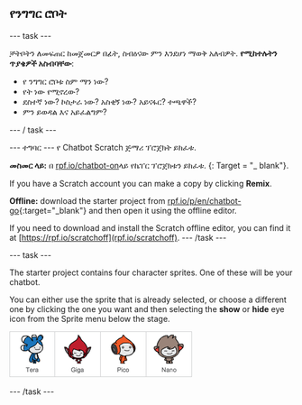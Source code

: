 ## የንግግር ሮቦት

\--- task \---

ቻትቦትን ለመፍጠር ከመጀመርዎ በፊት, ስብዕናው ምን እንደሆነ ማወቅ አለብዎት. **የሚከተሉትን ጥያቄዎች አስብባቸው**:

+ የ ንግግር ሮቦቱ ስም ማን ነው?
+ የት ነው የሚኖረው?
+ ደስተኛ ነው? ኮስታራ ነው? አስቂኝ ነው? አይናፋር? ተጫዋች?
+ ምን ይወዳል እና አይፈልግም?

\--- / task \---

\--- ተግባር \--- የ Chatbot Scratch ጅማሪ ፕሮጀክት ይክፈቱ.

**መስመር ላይ:** በ [rpf.io/chatbot-on](http://rpf.io/chatbot-on)ላይ የኬፐር ፕሮጀክቱን ይክፈቱ. {: Target = "_ blank"}.

If you have a Scratch account you can make a copy by clicking **Remix**.

**Offline:** download the starter project from [rpf.io/p/en/chatbot-go](http://rpf.io/p/en/chatbot-go){:target="_blank"} and then open it using the offline editor.

If you need to download and install the Scratch offline editor, you can find it at [https://rpf.io/scratchoff](rpf.io/scratchoff). \--- /task \---

\--- task \---

The starter project contains four character sprites. One of these will be your chatbot.

You can either use the sprite that is already selected, or choose a different one by clicking the one you want and then selecting the **show** or **hide** eye icon from the Sprite menu below the stage.

![Choose a character](images/chatbot-characters.png)

\--- /task \---